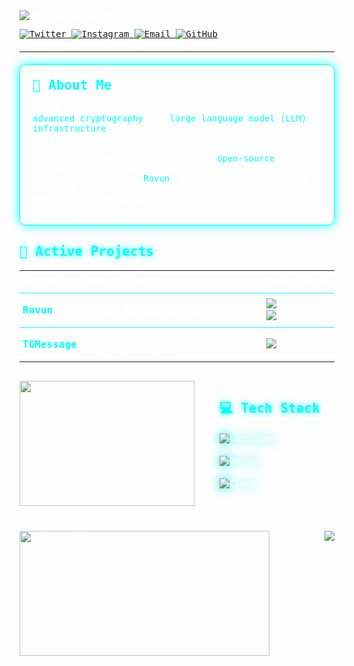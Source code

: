<!-- CYBERPUNK-INFUSED PROFILE HEADER -->
<div style="text-align: left; color: white; font-family: 'Fira Code', monospace; max-width: 800px;">

  <!-- Typing animation -->
  <img src="https://readme-typing-svg.demolab.com?font=Fira+Code&size=30&duration=4000&pause=1000&color=00FFFF&center=true&vCenter=true&width=600&height=80&lines=Hi+%F0%9F%91%8B%2C+I'm+Sukur;LLM+Researcher;Encryption+Specialist;Open+Source+Builder" alt="Typing animation" />
  
  <br/>

  <!-- SOCIAL LINKS -->
  <p>
    <a href="https://twitter.com/sukurbabaev" target="_blank">
      <img src="https://img.shields.io/badge/Twitter-00ffff?style=for-the-badge&logo=twitter&logoColor=black" alt="Twitter"/>
    </a>
    <a href="https://instagram.com/babaevio" target="_blank">
      <img src="https://img.shields.io/badge/Instagram-00ffff?style=for-the-badge&logo=instagram&logoColor=black" alt="Instagram"/>
    </a>
    <a href="mailto:babaevio@proton.me" target="_blank">
      <img src="https://img.shields.io/badge/ProtonMail-00ffff?style=for-the-badge&logo=protonmail&logoColor=black" alt="Email"/>
    </a>
    <a href="https://github.com/sukur123" target="_blank">
      <img src="https://img.shields.io/badge/GitHub-00ffff?style=for-the-badge&logo=github&logoColor=black" alt="GitHub"/>
    </a>
  </p>

  <hr style="border-color: #00ffff; margin: 20px 0;" />

  <!-- ABOUT ME -->
  <div style="border: 1px solid #00ffff; border-radius: 10px; padding: 20px; box-shadow: 0 0 15px #00ffff; margin-bottom: 30px;">
    <h2 style="color: #00ffff; margin-top: 0;">🔮 About Me</h2>
    <p>
      I’m a Georgian software engineer passionate about <span style="color:#00ffff;">advanced cryptography</span> and <span style="color:#00ffff;">large language model (LLM) infrastructure</span>.<br/>
      By day, I architect secure, scalable systems focused on privacy and encryption.<br/>
      By night, I contribute actively to <span style="color:#00ffff;">open-source</span> projects and innovate in the AI space.<br/>
      Currently developing <a href="https://github.com/sukur123/ravun" style="color:#00ffff; text-decoration:none;">Ravun</a>, a next-generation Coding Lang LLM research toolkit aiming to empower researchers worldwide.
    </p>
  </div>

  <!-- ACTIVE PROJECTS -->
  <h2 style="color:#00ffff; text-shadow: 0 0 8px #00ffff;">🚀 Active Projects</h2>

  <table style="width: 100%; color: white; border-collapse: collapse; margin-bottom: 30px;">
    <thead>
      <tr style="border-bottom: 1px solid #00ffff;">
        <th style="padding: 8px 5px; text-align: left;">Project</th>
        <th style="padding: 8px 5px; text-align: left;">Description</th>
        <th style="padding: 8px 5px; text-align: left;">Tech Stack</th>
      </tr>
    </thead>
    <tbody>
      <tr style="border-bottom: 1px solid #00ffff;">
        <td style="padding: 8px 5px;">
          <b><a href="https://github.com/sukur123/ravun" style="color:#00ffff; text-decoration:none;">Ravun</a></b>
        </td>
        <td style="padding: 8px 5px;">NewGen Coding Language</td>
        <td style="padding: 8px 5px;">
          <img src="https://img.shields.io/badge/-Python-00ffff?style=flat-square&logo=python&logoColor=black" alt="Python" />
          <img src="https://img.shields.io/badge/-Rust-00ffff?style=flat-square&logo=rust&logoColor=black" alt="Rust" />
        </td>
      </tr>
      <tr>
        <td style="padding: 8px 5px;">
          <b><a href="https://github.com/sukur123/THMessage/" style="color:#00ffff; text-decoration:none;">TGMessage</a></b>
        </td>
        <td style="padding: 8px 5px;">Quantum-resistant Messaging Over TorNetwork</td>
        <td style="padding: 8px 5px;">
          <img src="https://img.shields.io/badge/-Go-00ffff?style=flat-square&logo=go&logoColor=black" alt="Go" />
        </td>
      </tr>
    </tbody>
  </table>

<!-- TECH STACK + LANGUAGES -->
<div style="display: flex; gap: 40px; align-items: flex-start; flex-wrap: wrap;">
  
  <!-- Most Used Languages -->
  <div>
    <img src="https://github-readme-stats.vercel.app/api/top-langs/?username=sukur123&theme=dark&show_icons=true&hide_border=true&layout=compact&bg_color=000000&title_color=00ffff&text_color=fff"
         style="width: 280px; height: 200px; object-fit: contain;" alt="Top Languages" />
  </div>

  <!-- Tech Stack Icons -->
  <div>
    <h2 style="color: #00ffff; text-shadow: 0 0 8px #00ffff; margin-bottom: 10px;">💻 Tech Stack</h2>
    <div style="text-align: left;">
      <!-- Row 1 -->
      <img src="https://skillicons.dev/icons?i=py,rust,go" alt="Languages" style="filter: drop-shadow(0 0 8px #00ffff); margin: 10px 0;"/>
      <br/>
      <!-- Row 2 -->
      <img src="https://skillicons.dev/icons?i=linux,bash,kubernetes" alt="DevOps" style="filter: drop-shadow(0 0 8px #00ffff); margin: 10px 0;"/>
      <br/>
      <!-- Row 3 -->
      <img src="https://skillicons.dev/icons?i=redis" alt="Cloud" style="filter: drop-shadow(0 0 8px #00ffff); margin: 10px 0;"/>
    </div>
  </div>

</div>


<!-- GITHUB STATISTICS -->
<div style="display: flex; justify-content: space-between; flex-wrap: wrap; gap: 20px; margin-top: 40px;">
  <img src="https://github-readme-stats.vercel.app/api?username=sukur123&show_icons=true&theme=dark&bg_color=000000&title_color=00ffff&text_color=fff&border_color=00ffff" 
       style="width: 400px; height: 200px; object-fit: contain;" alt="GitHub Stats" />
  


  <!-- FOOTER -->
  <div>
    <img src="https://capsule-render.vercel.app/api?type=waving&color=00ffff&height=100&section=footer&text=#&fontSize=20&fontColor=16e6f9" />
  </div>

</div>
